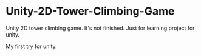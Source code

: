 # Unity-2D-Tower-Climbing-Game
Unity 2D tower climbing game. It's not finished. Just for learning project for unity.

My first try for unity.
